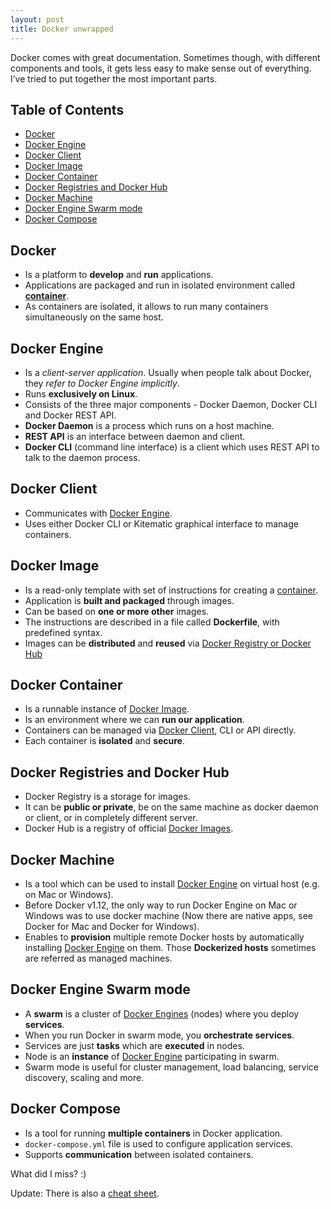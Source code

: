 ```yaml
---
layout: post
title: Docker unwrapped
---
```


Docker comes with great documentation. Sometimes though, with different components and tools, it gets less easy to make sense out of everything. I’ve tried to put together the most important parts.

## Table of Contents

* [Docker](#docker)
* [Docker Engine](#docker-engine)
* [Docker Client](#docker-client)
* [Docker Image](#docker-image)
* [Docker Container](#docker-container)
* [Docker Registries and Docker Hub](#docker-registries-and-docker-hub)
* [Docker Machine](#docker-machine)
* [Docker Engine Swarm mode](#docker-engine-swarm-mode)
* [Docker Compose](#docker-compose)

## Docker

- Is a platform to **develop** and **run** applications.
- Applications are packaged and run in isolated environment called [**container**](#docker-container).
- As containers are isolated, it allows to run many containers simultaneously on the same host.

## Docker Engine

- Is a *client-server application*. Usually when people talk about Docker, they _refer to Docker Engine implicitly_. 
- Runs **exclusively on Linux**.
- Consists of the three major components - Docker Daemon, Docker CLI and Docker REST API.
- **Docker Daemon** is a process which runs on a host machine.
- **REST API** is an interface between daemon and client.
- **Docker CLI** (command line interface) is a client which uses REST API to talk to the daemon process. 

## Docker Client

- Communicates with [Docker Engine](#docker-engine).
- Uses either Docker CLI or Kitematic graphical interface to manage containers.

## Docker Image

- Is a read-only template with set of instructions for creating a [container](#docker-container).
- Application is **built and packaged** through images.
- Can be based on **one or more other** images.
- The instructions are described in a file called **Dockerfile**, with predefined syntax.
- Images can be **distributed** and **reused** via [Docker Registry or Docker Hub](#docker-registries-and-docker-hub)

## Docker Container

- Is a runnable instance of [Docker Image](#docker-image).
- Is an environment where we can **run our application**.
- Containers can be managed via [Docker Client](#docker-client), CLI or API directly.
- Each container is **isolated** and **secure**.

## Docker Registries and Docker Hub

- Docker Registry is a storage for images. 
- It can be **public or private**, be on the same machine as docker daemon or client, or in completely different server.
- Docker Hub is a registry of official [Docker Images](#docker-image).


## Docker Machine

- Is a tool which can be used to install [Docker Engine](#docker-engine) on virtual host (e.g. on Mac or Windows).
- Before Docker v1.12, the only way to run Docker Engine on Mac or Windows was to use docker machine (Now there are native apps, see Docker for Mac and Docker for Windows).
- Enables to **provision** multiple remote Docker hosts by automatically installing [Docker Engine](#docker-engine) on them. Those **Dockerized hosts** sometimes are referred as managed machines.

## Docker Engine Swarm mode

- A **swarm** is a cluster of [Docker Engines](#docker-engine) (nodes) where you deploy **services**.
- When you run Docker in swarm mode, you **orchestrate services**.
- Services are just **tasks** which are **executed** in nodes.
- Node is an **instance** of [Docker Engine](#docker-engine) participating in swarm.
- Swarm mode is useful for cluster management, load balancing, service discovery, scaling and more.

## Docker Compose

- Is a tool for running **multiple containers** in Docker application.
- ```docker-compose.yml``` file is used to configure application services.
- Supports **communication** between isolated containers.

What did I miss? :)

Update: There is also a [cheat sheet](https://github.com/vtorosyan/docker-unwrapped).

